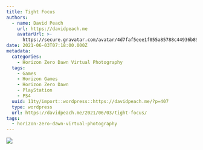 ```yaml
---
title: Tight Focus
authors:
  - name: David Peach
    url: https://davidpeach.me
    avatarUrl: >-
      https://secure.gravatar.com/avatar/4d7faf5eee1f055a85788c44936b8995eaab6dfb004e7854ec747ccb272e91ee?s=96&d=mm&r=g
date: 2021-06-03T07:18:00.000Z
metadata:
  categories:
    - Horizon Zero Dawn Virtual Photography
  tags:
    - Games
    - Horizon Games
    - Horizon Zero Dawn
    - PlayStation
    - PS4
  uuid: 11ty/import::wordpress::https://davidpeach.me/?p=407
  type: wordpress
  url: https://davidpeach.me/2021/06/03/tight-focus/
tags:
  - horizon-zero-dawn-virtual-photography
---
```

[![](/assets/Horizon-Zero-Dawn™_-Complete-E-NqAkPn186P11.jpg)](/assets/Horizon-Zero-Dawn™_-Complete-E-NqAkPn186P11.jpg)